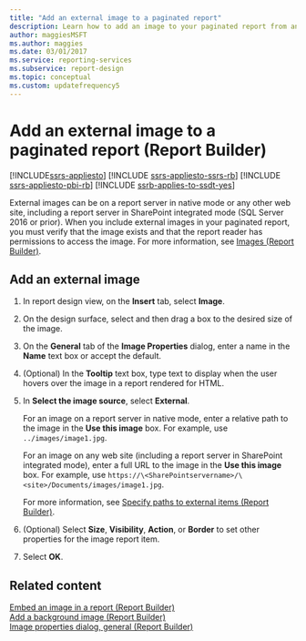 ```yaml
---
title: "Add an external image to a paginated report"
description: Learn how to add an image to your paginated report from an external source with appropriate verification and permissions in Report Builder.
author: maggiesMSFT
ms.author: maggies
ms.date: 03/01/2017
ms.service: reporting-services
ms.subservice: report-design
ms.topic: conceptual
ms.custom: updatefrequency5
---
```

# Add an external image to a paginated report (Report Builder)

[!INCLUDE[ssrs-appliesto](../../includes/ssrs-appliesto.md)] [!INCLUDE [ssrs-appliesto-ssrs-rb](../../includes/ssrs-appliesto-ssrs-rb.md)] [!INCLUDE [ssrs-appliesto-pbi-rb](../../includes/ssrs-appliesto-pbi-rb.md)] [!INCLUDE [ssrb-applies-to-ssdt-yes](../../includes/ssrb-applies-to-ssdt-yes.md)]

External images can be on a report server in native mode or any other web site, including a report server in SharePoint integrated mode (SQL Server 2016 or prior). When you include external images in your paginated report, you must verify that the image exists and that the report reader has permissions to access the image. For more information, see [Images &#40;Report Builder&#41;](../../reporting-services/report-design/images-report-builder-and-ssrs.md).  
 
## Add an external image  
  
1.  In report design view, on the **Insert** tab, select **Image**.  
  
1.  On the design surface, select and then drag a box to the desired size of the image.  
  
1.  On the **General** tab of the **Image Properties** dialog, enter a name in the **Name** text box or accept the default.  
  
1.  (Optional) In the **Tooltip** text box, type text to display when the user hovers over the image in a report rendered for HTML.  
  
1.  In **Select the image source**, select **External**.  
  
    For an image on a report server in native mode, enter a relative path to the image in the **Use this image** box. For example, use `../images/image1.jpg`.  
  
    For an image on any web site (including a report server in SharePoint integrated mode), enter a full URL to the image in the **Use this image** box. For example, use `https://\<SharePointservername>/\<site>/Documents/images/image1.jpg`.  
  
    For more information, see [Specify paths to external items &#40;Report Builder&#41;](../../reporting-services/report-design/specifying-paths-to-external-items-report-builder-and-ssrs.md).  
  
1.  (Optional) Select **Size**, **Visibility**, **Action**, or **Border** to set other properties for the image report item.  
  
1.  Select **OK**.
  
## Related content 
 [Embed an image in a report &#40;Report Builder&#41;](../../reporting-services/report-design/embed-an-image-in-a-report-report-builder-and-ssrs.md)   
 [Add a background image &#40;Report Builder&#41;](../../reporting-services/report-design/add-a-background-image-report-builder-and-ssrs.md)   
 [Image properties dialog, general &#40;Report Builder&#41;](./images-report-builder-and-ssrs.md)  
  
